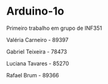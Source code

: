 # Arduino-1o
Primeiro trabalho em grupo de INF351

Valéria Carneiro - 89397

Gabriel Teixeira - 78473

Luciana Tavares - 85270

Rafael Brum - 89366


